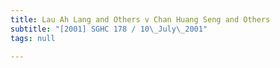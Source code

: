 ```yaml
---
title: Lau Ah Lang and Others v Chan Huang Seng and Others
subtitle: "[2001] SGHC 178 / 10\_July\_2001"
tags: null

---
```


